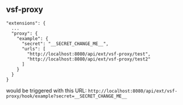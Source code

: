 ## vsf-proxy

```
"extensions": {
  ...
  "proxy": {
    "example": {
      "secret": "__SECRET_CHANGE_ME__",
      "urls": [
        "http://localhost:8080/api/ext/vsf-proxy/test",
        "http://localhost:8080/api/ext/vsf-proxy/test2"
      ]
    }
  }
}
```

would be triggered with this URL: `http://localhost:8080/api/ext/vsf-proxy/hook/example?secret=__SECRET_CHANGE_ME__`
